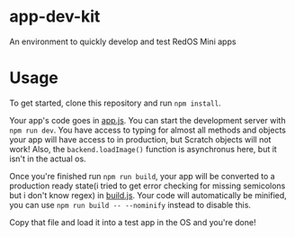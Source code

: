 # app-dev-kit
An environment to quickly develop and test RedOS Mini apps

# Usage

To get started, clone this repository and run `npm install`. 

Your app's code goes in [app.js](./app.js). You can start the development server with `npm run dev`. You have access to typing for almost all methods and objects your app will have access to in production, but Scratch objects will not work! Also, the `backend.loadImage()` function is asynchronus here, but it isn't in the actual os.

Once you're finished run `npm run build`, your app will be converted to a production ready state(i tried to get error checking for missing semicolons but i don't know regex) in [build.js](./build.js). Your code will automatically be minified, you can use `npm run build -- --nominify` instead to disable this.

Copy that file and load it into a test app in the OS and you're done!